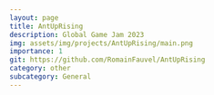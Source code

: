 ```yaml
---
layout: page
title: AntUpRising
description: Global Game Jam 2023
img: assets/img/projects/AntUpRising/main.png
importance: 1
git: https://github.com/RomainFauvel/AntUpRising
category: other
subcategory: General
---
```




